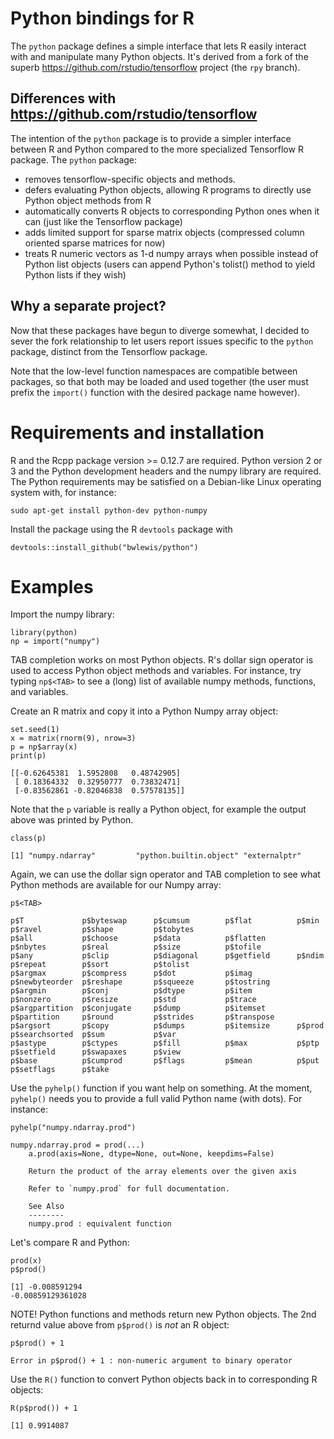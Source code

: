 # Python bindings for R

The `python` package defines a simple interface that lets R easily interact
with and manipulate many Python objects. It's derived from a fork of the superb
https://github.com/rstudio/tensorflow project (the `rpy` branch).

## Differences with https://github.com/rstudio/tensorflow

The intention of the `python` package is to provide a simpler interface between
R and Python compared to the more specialized Tensorflow R package.
The `python` package:

- removes tensorflow-specific objects and methods. 
- defers evaluating Python objects, allowing R programs to directly use Python object methods from R
- automatically converts R objects to corresponding Python ones when it can (just like the Tensorflow package)
- adds limited support for sparse matrix objects (compressed column oriented sparse matrices for now)
- treats R numeric vectors as 1-d numpy arrays when possible instead of Python list objects (users can append Python's tolist() method to yield Python lists if they wish)

## Why a separate project?

Now that these packages have begun to diverge somewhat, I decided to sever the
fork relationship to let users report issues specific to the `python` package,
distinct from the Tensorflow package.

Note that the low-level function namespaces are compatible between packages, so
that both may be loaded and used together (the user must prefix the `import()`
function with the desired package name however).

# Requirements and installation

R and the Rcpp package version >= 0.12.7 are required.  Python version 2 or 3
and the Python development headers and the numpy library are required. The Python
requirements may be satisfied on a Debian-like Linux operating system with,
for instance:
```
sudo apt-get install python-dev python-numpy
```

Install the package using the R `devtools` package with
```{r}
devtools::install_github("bwlewis/python")
```

# Examples

Import the numpy library:
```{r}
library(python)
np = import("numpy")
```
TAB completion works on most Python objects. R's dollar sign operator
is used to access Python object methods and variables.
For instance, try typing `np$<TAB>` to see a (long) list of available numpy methods, functions, and variables.

Create an R matrix and copy it into a Python Numpy array object:
```{r}
set.seed(1)
x = matrix(rnorm(9), nrow=3)
p = np$array(x)
print(p)
```
```{sh}
[[-0.62645381  1.5952808   0.48742905]
 [ 0.18364332  0.32950777  0.73832471]
 [-0.83562861 -0.82046838  0.57578135]]
```
Note that the `p` variable is really a Python object, for example the output
above was printed by Python.
```{r}
class(p)
```
```
[1] "numpy.ndarray"         "python.builtin.object" "externalptr"
```
Again, we can use the dollar sign operator and TAB completion to see what
Python methods are available for our Numpy array:
```
p$<TAB>

p$T             p$byteswap      p$cumsum        p$flat          p$min           p$ravel         p$shape         p$tobytes
p$all           p$choose        p$data          p$flatten       p$nbytes        p$real          p$size          p$tofile
p$any           p$clip          p$diagonal      p$getfield      p$ndim          p$repeat        p$sort          p$tolist
p$argmax        p$compress      p$dot           p$imag          p$newbyteorder  p$reshape       p$squeeze       p$tostring
p$argmin        p$conj          p$dtype         p$item          p$nonzero       p$resize        p$std           p$trace
p$argpartition  p$conjugate     p$dump          p$itemset       p$partition     p$round         p$strides       p$transpose
p$argsort       p$copy          p$dumps         p$itemsize      p$prod          p$searchsorted  p$sum           p$var
p$astype        p$ctypes        p$fill          p$max           p$ptp           p$setfield      p$swapaxes      p$view
p$base          p$cumprod       p$flags         p$mean          p$put           p$setflags      p$take
```
Use the `pyhelp()` function if you want help on something. At the moment,
`pyhelp()` needs you to provide a full valid Python name (with dots). For instance:
```{r}
pyhelp("numpy.ndarray.prod")
```
```
numpy.ndarray.prod = prod(...)
    a.prod(axis=None, dtype=None, out=None, keepdims=False)
    
    Return the product of the array elements over the given axis
    
    Refer to `numpy.prod` for full documentation.
    
    See Also
    --------
    numpy.prod : equivalent function
```
Let's compare R and Python:
```{r}
prod(x)
p$prod()
```
```
[1] -0.008591294
-0.00859129361028
```

NOTE! Python functions and methods return new Python objects. The 2nd returnd
value above from `p$prod()` is *not* an R object:
```{r}
p$prod() + 1
```
```
Error in p$prod() + 1 : non-numeric argument to binary operator
```

Use the `R()` function to convert Python objects back in to corresponding R
objects:
```{r}
R(p$prod()) + 1
```
```
[1] 0.9914087
```
